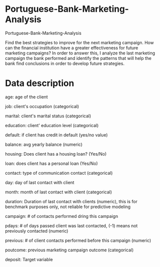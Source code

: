 # Portuguese-Bank-Marketing-Analysis
Portuguese-Bank-Marketing-Analysis

Find the best strategies to improve for the next marketing campaign. How can the financial institution have a greater effectiveness for future marketing campaigns? In order to answer this, I analyze the last marketing campaign the bank performed and identify the patterns that will help the bank find conclusions in order to develop future strategies.

# Data description

age: age of the client

job: client's occupation (categorical)

marital: client's marital status (categorical)

education: client' education level (categorical)

default: if client has credit in default (yes/no value)

balance: avg yearly balance (numeric)

housing: Does client has a housing loan? (Yes/No)

loan: does client has a personal loan (Yes/No)

contact: type of communication contact (categorical)

day: day of last contact with client

month: month of last contact with client (categorical)

duration: Duration of last contact with clients (numeric), this is for benchmark purposes only, not reliable for predictive modeling

campaign: # of contacts performed dring this campaign

pdays: # of days passed client was last contacted, (-1) means not previously contacted (numeric)

previous: # of client contacts performed before this campaign (numeric)

poutcome: previous marketing campaign outcome (categorical)

deposit: Target variable
